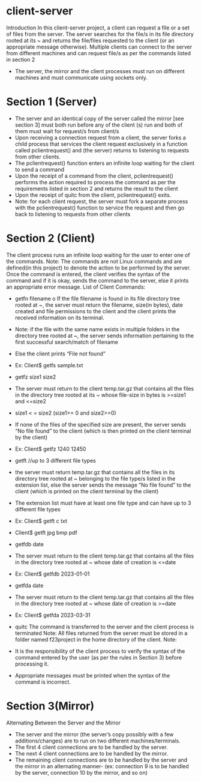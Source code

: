 # client-server

Introduction
In this client-server project, a client can request a file or a set of files from the server. The
server searches for the file/s in its file directory rooted at its ~ and returns the file/files
requested to the client (or an appropriate message otherwise). Multiple clients can connect
to the server from different machines and can request file/s as per the commands listed in
section 2

- The server, the mirror and the client processes must run on different machines and
must communicate using sockets only.


# Section 1 (Server)
- The server and an identical copy of the server called the mirror [see section 3] must
both run before any of the client (s) run and both of them must wait for request/s
from client/s
- Upon receiving a connection request from a client, the server forks a child process
that services the client request exclusively in a function called pclientrequest() and
(the server) returns to listening to requests from other clients.
- The pclientrequest() function enters an infinite loop waiting for the client to
send a command
- Upon the receipt of a command from the client, pclientrequest() performs the
action required to process the command as per the requirements listed in
section 2 and returns the result to the client
- Upon the receipt of quitc from the client, pclientrequest() exits.
- Note: for each client request, the server must fork a separate process with the
pclientrequest() function to service the request and then go back to listening to
requests from other clients


# Section 2 (Client)
The client process runs an infinite loop waiting for the user to enter one of the commands.
Note: The commands are not Linux commands and are defined(in this project) to denote the
action to be performed by the server.
Once the command is entered, the client verifies the syntax of the command and if it is okay,
sends the command to the server, else it prints an appropriate error message.
List of Client Commands:
- getfn filename
o If the file filename is found in its file directory tree rooted at ~, the server must
return the filename, size(in bytes), date created and file permissions to the
client and the client prints the received information on its terminal.
- Note: if the file with the same name exists in multiple folders in the
directory tree rooted at ~, the server sends information pertaining to
the first successful search/match of filename
- Else the client prints “File not found”
- Ex: Client$ getfs sample.txt

- getfz size1 size2
- The server must return to the client temp.tar.gz that contains all the files in
the directory tree rooted at its ~ whose file-size in bytes is >=size1 and <=size2
- size1 < = size2 (size1>= 0 and size2>=0)
- If none of the files of the specified size are present, the server sends “No file
found” to the client (which is then printed on the client terminal by the client)
- Ex: Client$ getfz 1240 12450

- getft <extension list> //up to 3 different file types
- the server must return temp.tar.gz that contains all the files in its directory tree
rooted at ~ belonging to the file type/s listed in the extension list, else the
server sends the message “No file found” to the client (which is printed on the
client terminal by the client)
- The extension list must have at least one file type and can have up to 3
different file types
- Ex: Client$ getft c txt
- Client$ getft jpg bmp pdf

- getfdb date
- The server must return to the client temp.tar.gz that contains all the files in the
directory tree rooted at ~ whose date of creation is <=date
- Ex: Client$ getfdb 2023-01-01

- getfda date
- The server must return to the client temp.tar.gz that contains all the files in the
directory tree rooted at ~ whose date of creation is >=date
- Ex: Client$ getfda 2023-03-31
- quitc The command is transferred to the server and the client process is terminated
Note: All files returned from the server must be stored in a folder named f23project in the
home directory of the client.
Note:
- It is the responsibility of the client process to verify the syntax of the command
entered by the user (as per the rules in Section 3) before processing it.
- Appropriate messages must be printed when the syntax of the command is
incorrect.


# Section 3(Mirror)
Alternating Between the Server and the Mirror
- The server and the mirror (the server’s copy possibly with a few
additions/changes) are to run on two different machines/terminals.
- The first 4 client connections are to be handled by the server.
- The next 4 client connections are to be handled by the mirror.
- The remaining client connections are to be handled by the server and the
mirror in an alternating manner- (ex: connection 9 is to be handled by the
server, connection 10 by the mirror, and so on)
